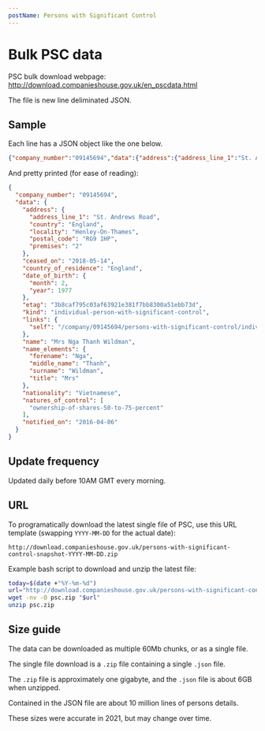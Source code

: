 ```yaml
---
postName: Persons with Significant Control
---
```


# Bulk PSC data

PSC bulk download webpage: http://download.companieshouse.gov.uk/en_pscdata.html

The file is new line deliminated JSON.

## Sample
Each line has a JSON object like the one below.
```json
{"company_number":"09145694","data":{"address":{"address_line_1":"St. Andrews Road","country":"England","locality":"Henley-On-Thames","postal_code":"RG9 1HP","premises":"2"},"ceased_on":"2018-05-14","country_of_residence":"England","date_of_birth":{"month":2,"year":1977},"etag":"3b8caf795c03af63921e381f7bb8300a51ebb73d","kind":"individual-person-with-significant-control","links":{"self":"/company/09145694/persons-with-significant-control/individual/bIhuKnMFctSnjrDjUG8n3NgOrlU"},"name":"Mrs Nga Thanh Wildman","name_elements":{"forename":"Nga","middle_name":"Thanh","surname":"Wildman","title":"Mrs"},"nationality":"Vietnamese","natures_of_control":["ownership-of-shares-50-to-75-percent"],"notified_on":"2016-04-06"}}
```
And pretty printed (for ease of reading):
```json
{
  "company_number": "09145694",
  "data": {
    "address": {
      "address_line_1": "St. Andrews Road",
      "country": "England",
      "locality": "Henley-On-Thames",
      "postal_code": "RG9 1HP",
      "premises": "2"
    },
    "ceased_on": "2018-05-14",
    "country_of_residence": "England",
    "date_of_birth": {
      "month": 2,
      "year": 1977
    },
    "etag": "3b8caf795c03af63921e381f7bb8300a51ebb73d",
    "kind": "individual-person-with-significant-control",
    "links": {
      "self": "/company/09145694/persons-with-significant-control/individual/bIhuKnMFctSnjrDjUG8n3NgOrlU"
    },
    "name": "Mrs Nga Thanh Wildman",
    "name_elements": {
      "forename": "Nga",
      "middle_name": "Thanh",
      "surname": "Wildman",
      "title": "Mrs"
    },
    "nationality": "Vietnamese",
    "natures_of_control": [
      "ownership-of-shares-50-to-75-percent"
    ],
    "notified_on": "2016-04-06"
  }
}
```

## Update frequency
Updated daily before 10AM GMT every morning.

## URL
To programatically download the latest single file of PSC, use this URL template (swapping `YYYY-MM-DD` for the actual date):
```
http://download.companieshouse.gov.uk/persons-with-significant-control-snapshot-YYYY-MM-DD.zip
```

Example bash script to download and unzip the latest file:
```bash
today=$(date +"%Y-%m-%d")
url="http://download.companieshouse.gov.uk/persons-with-significant-control-snapshot-${today}.zip"
wget -nv -O psc.zip "$url"
unzip psc.zip
```

## Size guide
The data can be downloaded as multiple 60Mb chunks, or as a single file.

The single file download is a `.zip` file containing a single `.json` file.

The `.zip` file is approximately one gigabyte, and the `.json` file is about 6GB when unzipped. 

Contained in the JSON file are about 10 million lines of persons details.

These sizes were accurate in 2021, but may change over time.